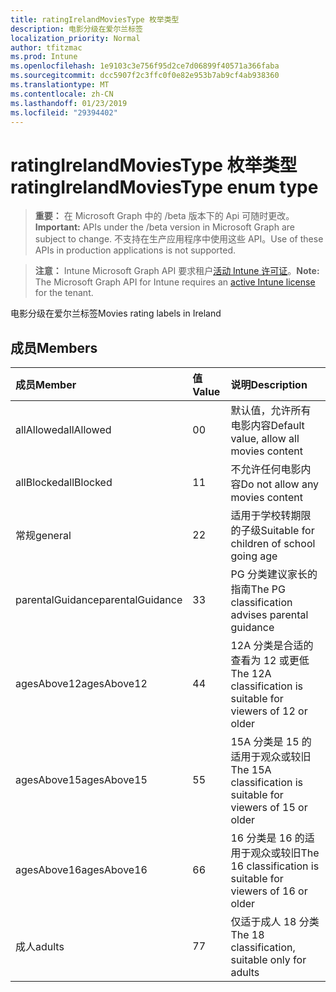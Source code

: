```yaml
---
title: ratingIrelandMoviesType 枚举类型
description: 电影分级在爱尔兰标签
localization_priority: Normal
author: tfitzmac
ms.prod: Intune
ms.openlocfilehash: 1e9103c3e756f95d2ce7d06899f40571a366faba
ms.sourcegitcommit: dcc5907f2c3ffc0f0e82e953b7ab9cf4ab938360
ms.translationtype: MT
ms.contentlocale: zh-CN
ms.lasthandoff: 01/23/2019
ms.locfileid: "29394402"
---
```

# <a name="ratingirelandmoviestype-enum-type"></a><span data-ttu-id="e14e6-103">ratingIrelandMoviesType 枚举类型</span><span class="sxs-lookup"><span data-stu-id="e14e6-103">ratingIrelandMoviesType enum type</span></span>

> <span data-ttu-id="e14e6-104">**重要：** 在 Microsoft Graph 中的 /beta 版本下的 Api 可随时更改。</span><span class="sxs-lookup"><span data-stu-id="e14e6-104">**Important:** APIs under the /beta version in Microsoft Graph are subject to change.</span></span> <span data-ttu-id="e14e6-105">不支持在生产应用程序中使用这些 API。</span><span class="sxs-lookup"><span data-stu-id="e14e6-105">Use of these APIs in production applications is not supported.</span></span>

> <span data-ttu-id="e14e6-106">**注意：** Intune Microsoft Graph API 要求租户[活动 Intune 许可证](https://go.microsoft.com/fwlink/?linkid=839381)。</span><span class="sxs-lookup"><span data-stu-id="e14e6-106">**Note:** The Microsoft Graph API for Intune requires an [active Intune license](https://go.microsoft.com/fwlink/?linkid=839381) for the tenant.</span></span>

<span data-ttu-id="e14e6-107">电影分级在爱尔兰标签</span><span class="sxs-lookup"><span data-stu-id="e14e6-107">Movies rating labels in Ireland</span></span>

## <a name="members"></a><span data-ttu-id="e14e6-108">成员</span><span class="sxs-lookup"><span data-stu-id="e14e6-108">Members</span></span>
|<span data-ttu-id="e14e6-109">成员</span><span class="sxs-lookup"><span data-stu-id="e14e6-109">Member</span></span>|<span data-ttu-id="e14e6-110">值</span><span class="sxs-lookup"><span data-stu-id="e14e6-110">Value</span></span>|<span data-ttu-id="e14e6-111">说明</span><span class="sxs-lookup"><span data-stu-id="e14e6-111">Description</span></span>|
|:---|:---|:---|
|<span data-ttu-id="e14e6-112">allAllowed</span><span class="sxs-lookup"><span data-stu-id="e14e6-112">allAllowed</span></span>|<span data-ttu-id="e14e6-113">0</span><span class="sxs-lookup"><span data-stu-id="e14e6-113">0</span></span>|<span data-ttu-id="e14e6-114">默认值，允许所有电影内容</span><span class="sxs-lookup"><span data-stu-id="e14e6-114">Default value, allow all movies content</span></span>|
|<span data-ttu-id="e14e6-115">allBlocked</span><span class="sxs-lookup"><span data-stu-id="e14e6-115">allBlocked</span></span>|<span data-ttu-id="e14e6-116">1</span><span class="sxs-lookup"><span data-stu-id="e14e6-116">1</span></span>|<span data-ttu-id="e14e6-117">不允许任何电影内容</span><span class="sxs-lookup"><span data-stu-id="e14e6-117">Do not allow any movies content</span></span>|
|<span data-ttu-id="e14e6-118">常规</span><span class="sxs-lookup"><span data-stu-id="e14e6-118">general</span></span>|<span data-ttu-id="e14e6-119">2</span><span class="sxs-lookup"><span data-stu-id="e14e6-119">2</span></span>|<span data-ttu-id="e14e6-120">适用于学校转期限的子级</span><span class="sxs-lookup"><span data-stu-id="e14e6-120">Suitable for children of school going age</span></span>|
|<span data-ttu-id="e14e6-121">parentalGuidance</span><span class="sxs-lookup"><span data-stu-id="e14e6-121">parentalGuidance</span></span>|<span data-ttu-id="e14e6-122">3</span><span class="sxs-lookup"><span data-stu-id="e14e6-122">3</span></span>|<span data-ttu-id="e14e6-123">PG 分类建议家长的指南</span><span class="sxs-lookup"><span data-stu-id="e14e6-123">The PG classification advises parental guidance</span></span>|
|<span data-ttu-id="e14e6-124">agesAbove12</span><span class="sxs-lookup"><span data-stu-id="e14e6-124">agesAbove12</span></span>|<span data-ttu-id="e14e6-125">4</span><span class="sxs-lookup"><span data-stu-id="e14e6-125">4</span></span>|<span data-ttu-id="e14e6-126">12A 分类是合适的查看为 12 或更低</span><span class="sxs-lookup"><span data-stu-id="e14e6-126">The 12A classification is suitable for viewers of 12 or older</span></span>|
|<span data-ttu-id="e14e6-127">agesAbove15</span><span class="sxs-lookup"><span data-stu-id="e14e6-127">agesAbove15</span></span>|<span data-ttu-id="e14e6-128">5</span><span class="sxs-lookup"><span data-stu-id="e14e6-128">5</span></span>|<span data-ttu-id="e14e6-129">15A 分类是 15 的适用于观众或较旧</span><span class="sxs-lookup"><span data-stu-id="e14e6-129">The 15A classification is suitable for viewers of 15 or older</span></span>|
|<span data-ttu-id="e14e6-130">agesAbove16</span><span class="sxs-lookup"><span data-stu-id="e14e6-130">agesAbove16</span></span>|<span data-ttu-id="e14e6-131">6</span><span class="sxs-lookup"><span data-stu-id="e14e6-131">6</span></span>|<span data-ttu-id="e14e6-132">16 分类是 16 的适用于观众或较旧</span><span class="sxs-lookup"><span data-stu-id="e14e6-132">The 16 classification is suitable for viewers of 16 or older</span></span>|
|<span data-ttu-id="e14e6-133">成人</span><span class="sxs-lookup"><span data-stu-id="e14e6-133">adults</span></span>|<span data-ttu-id="e14e6-134">7</span><span class="sxs-lookup"><span data-stu-id="e14e6-134">7</span></span>|<span data-ttu-id="e14e6-135">仅适于成人 18 分类</span><span class="sxs-lookup"><span data-stu-id="e14e6-135">The 18 classification, suitable only for adults</span></span>|




